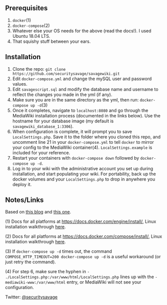 ## Prerequisites
1. ```docker```(1)
2. ```docker-compose```(2)
3. Whatever else your OS needs for the above (read the docs!). I used Ubuntu 18.04 LTS.
4. That squishy stuff between your ears.

## Installation

1. Clone the repo: ```git clone https://github.com/securitysavage/savagewiki.git```
2. Edit ```docker-compose.yml``` and change the mySQL user and password values.
3. Edit ```savagescript.sql``` and modify the database name and username to reflect the changes you made in the yml (if any).
4. Make sure you are in the same directory as the yml, then run: ```docker-compose up -d```(3)
5. Once it completes, navigate to ```localhost:8080``` and go through the MediaWiki installation process (documented in the links below). Use the hostname for your database image (my default is ```savagewiki_database_1:3306```).
6. When configuration is complete, it will prompt you to save ```LocalSettings.php```. Save it to the folder where you cloned this repo, and uncomment line 21 in your ```docker-compose.yml``` to tell ```docker``` to mirror your config to the MediaWiki container(4). ```LocalSettings.example``` is included for your reference.
7. Restart your containers with ```docker-compose down``` followed by ```docker-compose up -d```.
8. Log in to your wiki with the administrative account you set up during installation, and start populating your wiki. For portability, back up the docker volumes and your ```LocalSettings.php``` to drop in anywhere you deploy it.

## Notes/Links

Based on [this blog](https://kalifornia909.info/post/media-wiki-docker/) and [this one](https://peppe8o.com/personal-mediawiki-with-raspberry-pi-and-docker/).

(1) Docs for all platforms at https://docs.docker.com/engine/install/, Linux installation walkthrough [here](https://davidbarszczak.com/index.php/2020/03/02/install-docker-on-ubuntu-18-04/).

(2) Docs for all platforms at https://docs.docker.com/compose/install/, Linux installation walkthrough [here](https://davidbarszczak.com/index.php/2020/03/03/install-docker-compose-on-ubuntu-18-04/).

(3) If ```docker-compose up -d``` times out, the command ```COMPOSE_HTTP_TIMEOUT=200 docker-compose up -d``` is a useful workaround (or just retry the command).

(4) For step 6, make sure the hyphen in ```- ./LocalSettings.php:/var/www/html/LocalSettings.php``` lines up with the ```- mediawiki-www:/var/www/html``` entry, or MediaWiki will not see your configuration.

Twitter: [@securitysavage](https://twitter.com/securitysavage)
